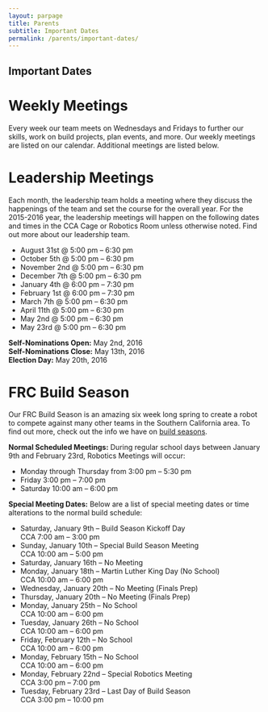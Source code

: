 ```yaml
---
layout: parpage
title: Parents
subtitle: Important Dates
permalink: /parents/important-dates/
---
```


## Important Dates

# Weekly Meetings

Every week our team meets on Wednesdays and Fridays to further our skills, work on build projects, plan events, and more. Our weekly meetings are listed on our calendar. Additional meetings are listed below.

# Leadership Meetings

Each month, the leadership team holds a meeting where they discuss the happenings of the team and set the course for the overall year. For the 2015-2016 year, the leadership meetings will happen on the following dates and times in the CCA Cage or Robotics Room unless otherwise noted. Find out more about our leadership team.

+ August 31st @ 5:00 pm – 6:30 pm
+ October 5th @ 5:00 pm – 6:30 pm
+ November 2nd @ 5:00 pm – 6:30 pm
+ December 7th @ 5:00 pm – 6:30 pm
+ January 4th @ 6:00 pm – 7:30 pm
+ February 1st @ 6:00 pm – 7:30 pm
+ March 7th @ 5:00 pm – 6:30 pm
+ April 11th @ 5:00 pm – 6:30 pm
+ May 2nd @ 5:00 pm – 6:30 pm
+ May 23rd @ 5:00 pm – 6:30 pm

**Self-Nominations Open:** May 2nd, 2016  
**Self-Nominations Close:** May 13th, 2016  
**Election Day:** May 20th, 2016  

# FRC Build Season

Our FRC Build Season is an amazing six week long spring to create a robot to compete against many other teams in the Southern California area. To find out more, check out the info we have on [build seasons](/students/build-seasons/).

**Normal Scheduled Meetings:** During regular school days between January 9th and February 23rd, Robotics Meetings will occur:

+ Monday through Thursday from 3:00 pm – 5:30 pm
+ Friday 3:00 pm – 7:00 pm
+ Saturday 10:00 am – 6:00 pm

**Special Meeting Dates:** Below are a list of special meeting dates or time alterations to the normal build schedule:

+ Saturday, January 9th – Build Season Kickoff Day  
CCA 7:00 am – 3:00 pm
+ Sunday, January 10th – Special Build Season Meeting  
CCA 10:00 am – 5:00 pm
+ Saturday, January 16th – No Meeting  
+ Monday, January 18th – Martin Luther King Day (No School)  
CCA 10:00 am – 6:00 pm
+ Wednesday, January 20th – No Meeting (Finals Prep)  
+ Thursday, January 20th – No Meeting (Finals Prep)  
+ Monday, January 25th – No School  
CCA 10:00 am – 6:00 pm
+ Tuesday, January 26th – No School  
CCA 10:00 am – 6:00 pm
+ Friday, February 12th – No School  
CCA 10:00 am – 6:00 pm
+ Monday, February 15th – No School  
CCA 10:00 am – 6:00 pm
+ Monday, February 22nd – Special Robotics Meeting  
CCA 3:00 pm – 7:00 pm
+ Tuesday, February 23rd – Last Day of Build Season  
CCA 3:00 pm – 10:00 pm
